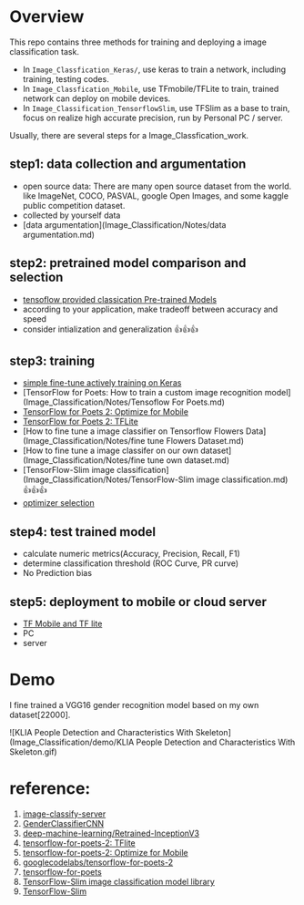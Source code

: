 # Overview

This repo contains three methods for training and deploying a image classification task.

* In `Image_Classfication_Keras/`, use keras to train a network, including training, testing codes.
* In `Image_Classfication_Mobile`, use TFmobile/TFLite to train, trained network can deploy on mobile devices.
* In `Image_Classification_TensorflowSlim`, use TFSlim as a base to train, focus on realize high accurate precision, run by Personal PC / server.

Usually, there are several steps for a Image_Classfication_work.

## step1: data collection and argumentation
  * open source data: There are many open source dataset from the world. like ImageNet, COCO, PASVAL, google Open Images, and some kaggle public competition dataset.
  * collected by yourself data
  * [data argumentation](Image_Classification/Notes/data argumentation.md)

## step2: pretrained model comparison and selection
  * [tensoflow provided classication Pre-trained Models](https://github.com/tensorflow/models/tree/master/research/slim#pre-trained-models)
  * according to your application, make tradeoff between accuracy and speed
  * consider intialization and generalization :thumbsup::thumbsup::thumbsup:

## step3: training
  * [simple fine-tune actively training on Keras]()
  * [TensorFlow for Poets: How to train a custom image recognition model](Image_Classification/Notes/Tensoflow For Poets.md)
  * [TensorFlow for Poets 2: Optimize for Mobile]()
  * [TensorFlow for Poets 2: TFLite]()
  * [How to fine tune a image classifier on Tensorflow Flowers Data](Image_Classification/Notes/fine tune Flowers Dataset.md)
  * [How to fine tune a image classifer on our own dataset](Image_Classification/Notes/fine tune own dataset.md)
  * [TensorFlow-Slim image classification](Image_Classification/Notes/TensorFlow-Slim image classification.md) :thumbsup::thumbsup::thumbsup:
  * [optimizer selection](Image_Classification/Notes/optimizer.md)

## step4: test trained model
  * calculate numeric metrics(Accuracy, Precision, Recall, F1)
  * determine classification threshold (ROC Curve, PR curve)
  * No Prediction bias


## step5: deployment to mobile or cloud server

* [TF Mobile and TF lite]()
* PC
* server

# Demo
I fine trained a VGG16 gender recognition model based on my own dataset[22000].

![KLIA People Detection and Characteristics With Skeleton](Image_Classification/demo/KLIA People Detection and Characteristics With Skeleton.gif)



# reference:
1. [image-classify-server](https://github.com/ccd97/image-classify-server)
2. [GenderClassifierCNN](https://github.com/scoliann/GenderClassifierCNN/blob/master/genderClassification.py)
3. [deep-machine-learning/Retrained-InceptionV3](https://github.com/deep-machine-learning/Retrained-InceptionV3)
4. [tensorflow-for-poets-2: TFlite](https://codelabs.developers.google.com/codelabs/tensorflow-for-poets-2-tflite/#0)
5. [tensorflow-for-poets-2: Optimize for Mobile](https://codelabs.developers.google.com/codelabs/tensorflow-for-poets-2/#0)
6. [googlecodelabs/tensorflow-for-poets-2](https://github.com/googlecodelabs/tensorflow-for-poets-2)
7. [tensorflow-for-poets](https://codelabs.developers.google.com/codelabs/tensorflow-for-poets/#0)
8. [TensorFlow-Slim image classification model library](https://github.com/tensorflow/models/blob/master/research/slim/README.md)
9. [TensorFlow-Slim](https://github.com/tensorflow/tensorflow/blob/master/tensorflow/contrib/slim/README.md)
